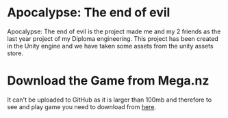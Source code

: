 # Apocalypse: The end of evil
Apocalypse: The end of evil is the project made me and my 2 friends as the last year project of my Diploma engineering. This project has been created in the Unity engine and we have taken some assets from the unity assets store.

# Download the Game from Mega.nz
It can't be uploaded to GitHub as it is larger than 100mb and therefore to see and play game you need to download from [here](https://mega.nz/file/qwN1ECwS#KecH3t6JouM91H5qsFYU3yNL1ezbnDVx-J2UylfhVMc).
